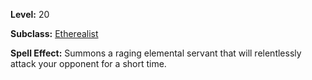 <!-- TITLE: Spell: Etherwalkers -->
<!-- SUBTITLE:  -->

**Level:** 20

**Subclass:** [Etherealist](etherealist)

**Spell Effect:** Summons a raging elemental servant that will relentlessly attack your opponent for a short time.